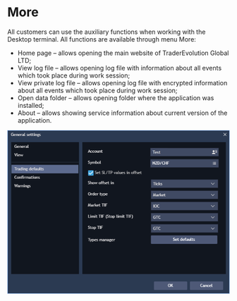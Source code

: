 # More

All customers can use the auxiliary functions when working with the Desktop terminal. All functions are available through menu More:

* Home page – allows opening the main website of TraderEvolution Global LTD;
* View log file – allows opening log file with information about all events which took place during work session;
* View private log file – allows opening log file with encrypted information about all events which took place during work session;
* Open data folder – allows opening folder where the application was installed; 
* About – allows showing service information about current version of the application.

![](../../.gitbook/assets/screenshot_3%20%281%29.png)



